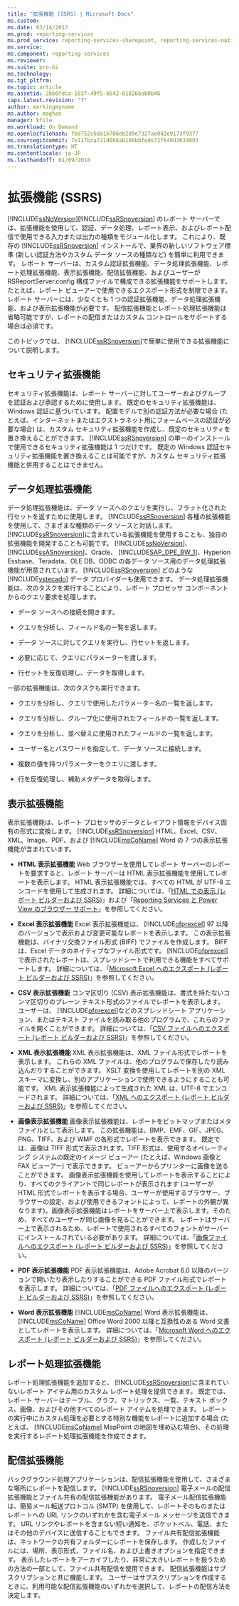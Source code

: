 ```yaml
---
title: "拡張機能 (SSRS) | Microsoft Docs"
ms.custom: 
ms.date: 03/14/2017
ms.prod: reporting-services
ms.prod_service: reporting-services-sharepoint, reporting-services-native
ms.service: 
ms.component: reporting-services
ms.reviewer: 
ms.suite: pro-bi
ms.technology: 
ms.tgt_pltfrm: 
ms.topic: article
ms.assetid: 2bb0fdca-1837-49f5-b542-61826bab0b46
caps.latest.revision: "7"
author: markingmyname
ms.author: maghan
manager: kfile
ms.workload: On Demand
ms.openlocfilehash: fbd752c6da1b706eb2d9e7327ae042e9173f9377
ms.sourcegitcommit: 7e117bca721d008ab106bbfede72f649d3634993
ms.translationtype: HT
ms.contentlocale: ja-JP
ms.lasthandoff: 01/09/2018
---
```

# <a name="extensions-ssrs"></a>拡張機能 (SSRS)
  [!INCLUDE[ssNoVersion](../includes/ssnoversion-md.md)][!INCLUDE[ssRSnoversion](../includes/ssrsnoversion-md.md)] のレポート サーバーでは、拡張機能を使用して、認証、データ処理、レポート表示、およびレポート配信で使用できる入力または出力の種類をモジュール化します。 これにより、既存の [!INCLUDE[ssRSnoversion](../includes/ssrsnoversion-md.md)] インストールで、業界の新しいソフトウェア標準 (新しい認証方法やカスタム データ ソースの種類など) を簡単に利用できます。 レポート サーバーは、カスタム認証拡張機能、データ処理拡張機能、レポート処理拡張機能、表示拡張機能、配信拡張機能、およびユーザーが RSReportServer.config 構成ファイルで構成できる拡張機能をサポートします。 たとえば、レポート ビューアーで使用できるエクスポート形式を制限できます。 レポート サーバーには、少なくとも 1 つの認証拡張機能、データ処理拡張機能、および表示拡張機能が必要です。 配信拡張機能とレポート処理拡張機能は省略可能ですが、レポートの配信またはカスタム コントロールをサポートする場合は必須です。  
  
 このトピックでは、 [!INCLUDE[ssRSnoversion](../includes/ssrsnoversion-md.md)]で簡単に使用できる拡張機能について説明します。  
  
## <a name="security-extensions"></a>セキュリティ拡張機能  
 セキュリティ拡張機能は、レポート サーバーに対してユーザーおよびグループを認証および承認するために使用します。 既定のセキュリティ拡張機能は、Windows 認証に基づいています。 配置モデルで別の認証方法が必要な場合 (たとえば、インターネットまたはエクストラネット用にフォームベースの認証が必要な場合) は、カスタム セキュリティ拡張機能を作成し、既定のセキュリティを置き換えることができます。 [!INCLUDE[ssRSnoversion](../includes/ssrsnoversion-md.md)] の単一のインストールで使用できるセキュリティ拡張機能は 1 つだけです。 既定の Windows 認証セキュリティ拡張機能を置き換えることは可能ですが、カスタム セキュリティ拡張機能と併用することはできません。  
  
## <a name="data-processing-extensions"></a>データ処理拡張機能  
 データ処理拡張機能は、データ ソースへのクエリを実行し、フラット化された行セットを返すために使用します。 [!INCLUDE[ssRSnoversion](../includes/ssrsnoversion-md.md)] 各種の拡張機能を使用して、さまざまな種類のデータ ソースと対話します。 [!INCLUDE[ssRSnoversion](../includes/ssrsnoversion-md.md)]に含まれている拡張機能を使用することも、独自の拡張機能を開発することも可能です。 [!INCLUDE[ssNoVersion](../includes/ssnoversion-md.md)]、 [!INCLUDE[ssASnoversion](../includes/ssasnoversion-md.md)]、Oracle、 [!INCLUDE[SAP_DPE_BW_1](../includes/sap-dpe-bw-1-md.md)]、Hyperion Essbase、Teradata、OLE DB、ODBC の各データ ソース用のデータ処理拡張機能が用意されています。 [!INCLUDE[ssRSnoversion](../includes/ssrsnoversion-md.md)] どのような [!INCLUDE[vstecado](../includes/vstecado-md.md)] データ プロバイダーも使用できます。 データ処理拡張機能は、次のタスクを実行することにより、レポート プロセッサ コンポーネントからのクエリ要求を処理します。  
  
-   データ ソースへの接続を開きます。  
  
-   クエリを分析し、フィールド名の一覧を返します。  
  
-   データ ソースに対してクエリを実行し、行セットを返します。  
  
-   必要に応じて、クエリにパラメーターを渡します。  
  
-   行セットを反復処理し、データを取得します。  
  
 一部の拡張機能は、次のタスクも実行できます。  
  
-   クエリを分析し、クエリで使用したパラメーター名の一覧を返します。  
  
-   クエリを分析し、グループ化に使用されたフィールドの一覧を返します。  
  
-   クエリを分析し、並べ替えに使用されたフィールドの一覧を返します。  
  
-   ユーザー名とパスワードを指定して、データ ソースに接続します。  
  
-   複数の値を持つパラメーターをクエリに渡します。  
  
-   行を反復処理し、補助メタデータを取得します。  
  
## <a name="rendering-extensions"></a>表示拡張機能  
 表示拡張機能は、レポート プロセッサのデータとレイアウト情報をデバイス固有の形式に変換します。 [!INCLUDE[ssRSnoversion](../includes/ssrsnoversion-md.md)] HTML、Excel、CSV、XML、Image、PDF、および [!INCLUDE[msCoName](../includes/msconame-md.md)] Word の 7 つの表示拡張機能が含まれています。  
  
-   **HTML 表示拡張機能** Web ブラウザーを使用してレポート サーバーのレポートを要求すると、レポート サーバーは HTML 表示拡張機能を使用してレポートを表示します。 HTML 表示拡張機能では、すべての HTML が UTF-8 エンコードを使用して生成されます。 詳細については、「[HTML での表示 (レポート ビルダーおよび SSRS)](../reporting-services/report-builder/rendering-to-html-report-builder-and-ssrs.md)」および「[Reporting Services と Power View のブラウザー サポート](../reporting-services/browser-support-for-reporting-services-and-power-view.md)」を参照してください。  
  
-   **Excel 表示拡張機能** Excel 表示拡張機能は、 [!INCLUDE[ofprexcel](../includes/ofprexcel-md.md)] 97 以降のバージョンで表示および変更可能なレポートを表示します。 この表示拡張機能は、バイナリ交換ファイル形式 (BIFF) でファイルを作成します。 BIFF は、Excel データのネイティブなファイル形式です。 [!INCLUDE[ofprexcel](../includes/ofprexcel-md.md)] で表示されたレポートは、スプレッドシートで利用できる機能をすべてサポートします。 詳細については、「[Microsoft Excel へのエクスポート &#40;レポート ビルダーおよび SSRS&#41;](../reporting-services/report-builder/exporting-to-microsoft-excel-report-builder-and-ssrs.md)」を参照してください。  
  
-   **CSV 表示拡張機能** コンマ区切り (CSV) 表示拡張機能は、書式を持たないコンマ区切りのプレーン テキスト形式のファイルでレポートを表示します。 ユーザーは、 [!INCLUDE[ofprexcel](../includes/ofprexcel-md.md)]などのスプレッドシート アプリケーション、またはテキスト ファイルを読み取る他のプログラムで、これらのファイルを開くことができます。 詳細については、「[CSV ファイルへのエクスポート &#40;レポート ビルダーおよび SSRS&#41;](../reporting-services/report-builder/exporting-to-a-csv-file-report-builder-and-ssrs.md)」を参照してください。  
  
-   **XML 表示拡張機能** XML 表示拡張機能は、XML ファイル形式でレポートを表示します。 これらの XML ファイルは、他のプログラムで保存したり読み込んだりすることができます。 XSLT 変換を使用してレポートを別の XML スキーマに変換し、別のアプリケーションで使用できるようにすることも可能です。 XML 表示拡張機能によって生成された XML は、UTF-8 でエンコードされます。 詳細については、「[XML へのエクスポート &#40;レポート ビルダーおよび SSRS&#41;](../reporting-services/report-builder/exporting-to-xml-report-builder-and-ssrs.md)」を参照してください。  
  
-   **画像表示拡張機能** 画像表示拡張機能は、レポートをビットマップまたはメタファイルとして表示します。 この拡張機能は、BMP、EMF、GIF、JPEG、PNG、TIFF、および WMF の各形式でレポートを表示できます。 既定では、画像は TIFF 形式で表示されます。TIFF 形式は、使用するオペレーティング システムの既定のイメージ ビューアー (たとえば、Windows 画像と FAX ビューアー) で表示できます。 ビューアーからプリンターに画像を送ることができます。 画像表示拡張機能を使用してレポートを表示することにより、すべてのクライアントで同じレポートが表示されます (ユーザーが HTML 形式でレポートを表示する場合、ユーザーが使用するブラウザー、ブラウザーの設定、および使用できるフォントによって、レポートの外観が異なります)。画像表示拡張機能はレポートをサーバー上で表示します。そのため、すべてのユーザーが同じ画像を見ることができます。 レポートはサーバー上で表示されるため、レポートで使用されるすべてのフォントがサーバーにインストールされている必要があります。 詳細については、「[画像ファイルへのエクスポート &#40;レポート ビルダーおよび SSRS&#41;](../reporting-services/report-builder/exporting-to-an-image-file-report-builder-and-ssrs.md)」を参照してください。  
  
-   **PDF 表示拡張機能** PDF 表示拡張機能は、Adobe Acrobat 6.0 以降のバージョンで開いたり表示したりすることができる PDF ファイル形式でレポートを表示します。 詳細については、「[PDF ファイルへのエクスポート &#40;レポート ビルダーおよび SSRS&#41;](../reporting-services/report-builder/exporting-to-a-pdf-file-report-builder-and-ssrs.md)」を参照してください。  
  
-   **Word 表示拡張機能** [!INCLUDE[msCoName](../includes/msconame-md.md)] Word 表示拡張機能は、 [!INCLUDE[msCoName](../includes/msconame-md.md)] Office Word 2000 以降と互換性のある Word 文書としてレポートを表示します。 詳細については、「[Microsoft Word へのエクスポート &#40;レポート ビルダーおよび SSRS&#41;](../reporting-services/report-builder/exporting-to-microsoft-word-report-builder-and-ssrs.md)」を参照してください。  
  
## <a name="report-processing-extensions"></a>レポート処理拡張機能  
 レポート処理拡張機能を追加すると、 [!INCLUDE[ssRSnoversion](../includes/ssrsnoversion-md.md)]に含まれていないレポート アイテム用のカスタム レポート処理を提供できます。 既定では、レポート サーバーはテーブル、グラフ、マトリックス、一覧、テキスト ボックス、画像、およびその他すべてのレポート アイテムを処理できます。 レポートの実行中にカスタム処理を必要とする特別な機能をレポートに追加する場合 (たとえば、 [!INCLUDE[msCoName](../includes/msconame-md.md)] MapPoint の地図を埋め込む場合)、その処理を実行するレポート処理拡張機能を作成できます。  
  
## <a name="delivery-extensions"></a>配信拡張機能  
 バックグラウンド処理アプリケーションは、配信拡張機能を使用して、さまざまな場所にレポートを配信します。 [!INCLUDE[ssRSnoversion](../includes/ssrsnoversion-md.md)] 電子メールの配信拡張機能とファイル共有の配信拡張機能があります。 電子メール配信拡張機能は、簡易メール転送プロトコル (SMTP) を使用して、レポートそのものまたはレポートへの URL リンクのいずれかを含む電子メール メッセージを送信できます。 URL リンクやレポートを含まない短い通知を、ポケットベル、電話、またはその他のデバイスに送信することもできます。 ファイル共有配信拡張機能は、ネットワークの共有フォルダーにレポートを保存します。 作成したファイルには、場所、表示形式、ファイル名、および上書きオプションを指定できます。 表示したレポートをアーカイブしたり、非常に大きいレポートを扱うための方法の一部として、ファイル共有配信を使用できます。 配信拡張機能はサブスクリプションと共に機能します。 ユーザーはサブスクリプションを作成するときに、利用可能な配信拡張機能のいずれかを選択して、レポートの配信方法を決定します。  
  
  
